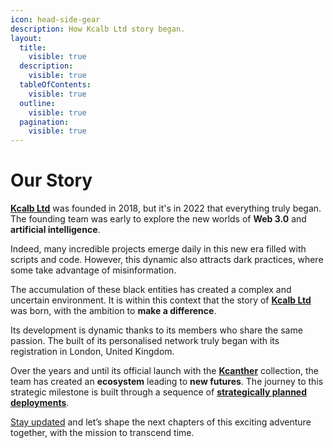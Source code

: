 ```yaml
---
icon: head-side-gear
description: How Kcalb Ltd story began.
layout:
  title:
    visible: true
  description:
    visible: true
  tableOfContents:
    visible: true
  outline:
    visible: true
  pagination:
    visible: true
---
```


# Our Story

[**Kcalb Ltd**](https://kcalb.org/) was founded in 2018, but it's in 2022 that everything truly began. The founding team was early to explore the new worlds of **Web 3.0** and **artificial intelligence**.

Indeed, many incredible projects emerge daily in this new era filled with scripts and code. However, this dynamic also attracts dark practices, where some take advantage of misinformation.&#x20;

The accumulation of these black entities has created a complex and uncertain environment. It is within this context that the story of [**Kcalb Ltd**](https://kcalb.org/) was born, with the ambition to **make a difference**.

Its development is dynamic thanks to its members who share the same passion. The built of its personalised network truly began with its registration in London, United Kingdom.

Over the years and until its official launch with the [**Kcanther**](https://kcanther.org/) collection, the team has created an **ecosystem** leading to **new futures**. The journey to this strategic milestone is built through a sequence of [**strategically planned deployments**](whats-coming.md).&#x20;

[Stay updated](https://aecb16de.sibforms.com/serve/MUIFAEP8XjI\_2wUwdeDlZwbdcotFz\_3ljO8VWr68p408Sh1CGeCwu32orwc1hqvYdE2jGbEcvwMhW5nVn3exTfrFqU0apgvlbJskmkTd3NY7aFxPlpaFLiLJ1DpHsPBWyk7oqINLTg8znQjlOMuUVDkSn-y5Okr626656D7L66b8fRBVLVxT4raa18s1uv1OAyXAqkIZQBdD5s\_E) and let’s shape the next chapters of this exciting adventure together, with the mission to transcend time.

